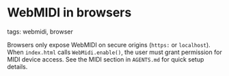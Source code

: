 # WebMIDI in browsers

tags: webmidi, browser

Browsers only expose WebMIDI on secure origins (`https:` or `localhost`). When `index.html` calls `WebMidi.enable()`, the user must grant permission for MIDI device access. See the MIDI section in `AGENTS.md` for quick setup details.
